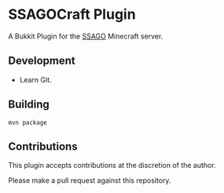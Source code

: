 # SSAGOCraft Plugin

A Bukkit Plugin for the [SSAGO](https://ssago.org) Minecraft server.

## Development

- Learn Git.

## Building

`mvn package`

## Contributions

This plugin accepts contributions at the discretion of the author.

Please make a pull request against this repository.

